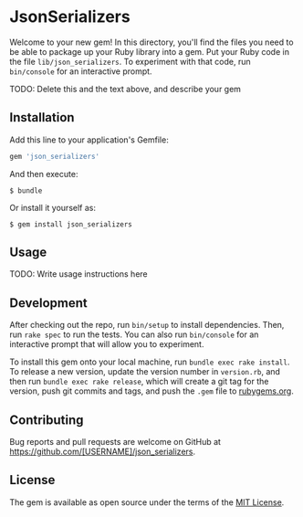 # JsonSerializers

Welcome to your new gem! In this directory, you'll find the files you need to be able to package up your Ruby library into a gem. Put your Ruby code in the file `lib/json_serializers`. To experiment with that code, run `bin/console` for an interactive prompt.

TODO: Delete this and the text above, and describe your gem

## Installation

Add this line to your application's Gemfile:

```ruby
gem 'json_serializers'
```

And then execute:

    $ bundle

Or install it yourself as:

    $ gem install json_serializers

## Usage

TODO: Write usage instructions here

## Development

After checking out the repo, run `bin/setup` to install dependencies. Then, run `rake spec` to run the tests. You can also run `bin/console` for an interactive prompt that will allow you to experiment.

To install this gem onto your local machine, run `bundle exec rake install`. To release a new version, update the version number in `version.rb`, and then run `bundle exec rake release`, which will create a git tag for the version, push git commits and tags, and push the `.gem` file to [rubygems.org](https://rubygems.org).

## Contributing

Bug reports and pull requests are welcome on GitHub at https://github.com/[USERNAME]/json_serializers.


## License

The gem is available as open source under the terms of the [MIT License](http://opensource.org/licenses/MIT).

